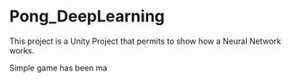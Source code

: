 # Pong_DeepLearning

This project is a Unity Project that permits to show how a Neural Network works.

Simple game has been ma